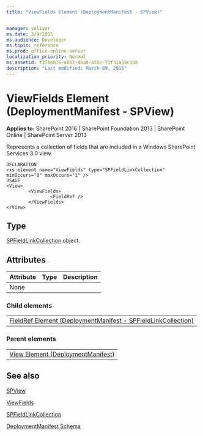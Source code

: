 ```yaml
---
title: "ViewFields Element (DeploymentManifest - SPView)"


manager: soliver
ms.date: 3/9/2015
ms.audience: Developer
ms.topic: reference
ms.prod: office-online-server
localization_priority: Normal
ms.assetid: f37b6076-a862-4bad-a55c-73f31a59c1b8
description: "Last modified: March 09, 2015"
---
```


# ViewFields Element (DeploymentManifest - SPView)

 
  
 **Applies to:** SharePoint 2016 | SharePoint Foundation 2013 | SharePoint Online | SharePoint Server 2013 
  
Represents a collection of fields that are included in a Windows SharePoint Services 3.0 view.
  
```
DECLARATION
<xs:element name="ViewFields" type="SPFieldLinkCollection" minOccurs="0" maxOccurs="1" />
USAGE
<View>
        <ViewFields>
                <FieldRef />
        </ViewFields>
</View>

```

## Type

[SPFieldLinkCollection](https://msdn.microsoft.com/library/Microsoft.SharePoint.SPFieldLinkCollection.aspx) object. 
  
## Attributes

|**Attribute**|**Type**|**Description**|
|:-----|:-----|:-----|
|None  <br/> |||
   
### Child elements

||
|:-----|
|[FieldRef Element (DeploymentManifest - SPFieldLinkCollection)](fieldref-element-deploymentmanifestspfieldlinkcollection.md)
   
### Parent elements

||
|:-----|
|[View Element (DeploymentManifest)](view-element-deploymentmanifest.md)
   
## See also



[SPView](https://msdn.microsoft.com/library/Microsoft.SharePoint.SPView.aspx)
  
[ViewFields](https://msdn.microsoft.com/library/Microsoft.SharePoint.SPView.ViewFields.aspx)
  
[SPFieldLinkCollection](https://msdn.microsoft.com/library/Microsoft.SharePoint.SPFieldLinkCollection.aspx)


[DeploymentManifest Schema](deploymentmanifest-schema.md)

